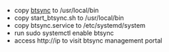 - copy [btsync](https://www.getsync.com/) to /usr/local/bin
- copy start_btsync.sh to /usr/local/bin
- copy btsync.service to /etc/systemd/system
- run sudo systemctl enable btsync
- access http://ip to visit btsync management portal
